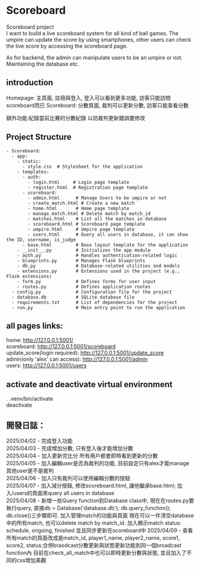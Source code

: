 # Scoreboard
Scoreboard project  
I want to build a live scoreboard system for all kind of ball games. The umpire can 
update the score by using smartphones, other users can check the live score by accessing 
the scoreboard page.  
  
As for backend, the admin can manipulate users to be an umpire or not. Maintaining the 
database etc.

## introduction
Homepage: 主頁面, 註冊與登入, 登入可以看到更多功能, 訪客只能訪問scoreboard而已
Scoreboard: 分數頁面, 裁判可以更新分數, 訪客只能查看分數

額外功能:紀錄當前比賽的分數紀錄 以防裁判更新錯誤要修改

## Project Structure
```
- Scoreboard:
  - app:
    - static:
      - style.css  # Stylesheet for the application
    - templates:
      - auth:
        - login.html     # Login page template
        - register.html  # Registration page template
      - scoreboard:
        - admin.html      # Manage Users to be umpire or not
        - create_match.html # Create a new match
        - home.html       # Home page template
        - manage_match.html # Delete match by match_id
        - matches.html    # List all the matches in database
        - scoreboard.html # Scoreboard page template
        - umpire.html     # Umpire page template
        - users.html      # Query all users in database, it can show the ID, username, is_judge
      - base.html         # Base layout template for the application
    - __init__.py         # Initializes the app module
    - auth.py             # Handles authentication-related logic
    - blueprints.py       # Manages Flask blueprints
    - db.py               # Database-related utilities and models
    - extensions.py       # Extensions used in the project (e.g., Flask extensions)
    - form.py             # Defines forms for user input
    - routes.py           # Defines application routes
  - config.py             # Configuration file for the project
  - database.db           # SQLite database file
  - requirements.txt      # List of dependencies for the project
  - run.py                # Main entry point to run the application

```

## all pages links:
home: http://127.0.0.1:5001/  
scoreboard: http://127.0.0.1:5001/scoreboard  
update_score(login required): http://127.0.0.1:5001/update_score  
admin(only 'alex' can access): http://127.0.0.1:5001/admin  
users: http://127.0.0.1:5001/users 

## activate and deactivate virtual environment
. .venv/bin/activate  
deactivate

## 開發日誌：
2025/04/02 - 完成登入功能  
2025/04/03 - 完成增加分數, 只有登入後才能增加分數  
2025/04/04 - 加入更新完比分 所有用戶都會即時看到更新的分數  
2025/04/05 - 加入編輯user是否為裁判的功能, 目前設定只有alex才能manage其他user是不是裁判  
2025/04/06 - 加入只有裁判可以使用編輯分數的按鈕  
2025/04/07 - 加入減分按鈕, 修改scoreboard.html, 讓他繼承base.html; 加入/users的頁面來query all users in database  
2025/04/08 - 新增一些Query function到Database class中, 現在在routes.py要執行query, 直接db = Database('database.db'); db.query_function(); db.close()三步驟即可. 加入管理match的功能與頁面 現在可以一件清空database中的所有match, 也可以delete match by match_id. 加入顯示match status: schedule, ongoing, finished 並且同步更新在scoreboard中
2025/04/09 - 查看所有match的頁面改成是match_id, player1_name, player2_name, score1, score2, status;合併braodcast分數更新與狀態更新功能到同一個broadcast function內
目前在check_all_match中也可以即時更新分數與狀態, 並且加入了不同的css增加美觀  
